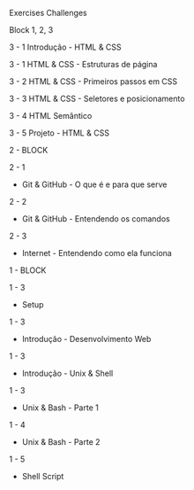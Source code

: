 Exercises Challenges

Block 1, 2, 3

3 - 1
Introdução - HTML & CSS

3 - 1
HTML & CSS - Estruturas de página

3 - 2
HTML & CSS - Primeiros passos em CSS

3 - 3
HTML & CSS - Seletores e posicionamento

3 - 4
HTML Semântico

3 - 5
Projeto - HTML & CSS


2 - BLOCK

2 - 1
  - Git & GitHub - O que é e para que serve

2 - 2
  - Git & GitHub - Entendendo os comandos

2 - 3
  - Internet - Entendendo como ela funciona
  
1 - BLOCK

1 - 3
  - Setup

1 - 3
  - Introdução - Desenvolvimento Web
 
1 - 3
  - Introdução - Unix & Shell

1 - 3
  - Unix & Bash - Parte 1

1 - 4
  - Unix & Bash - Parte 2

1 - 5
  - Shell Script

